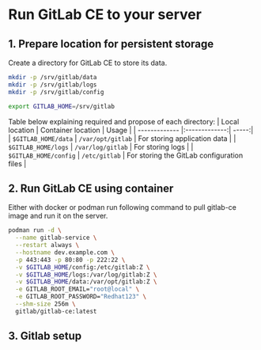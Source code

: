 # Run GitLab CE to your server

## 1. Prepare location for persistent storage

Create a directory for GitLab CE to store its data.

```bash
mkdir -p /srv/gitlab/data
mkdir -p /srv/gitlab/logs
mkdir -p /srv/gitlab/config

export GITLAB_HOME=/srv/gitlab
```

Table below explaining required and propose of each directory:
| Local location | Container location | Usage |
| ------------- |:-------------:| -----:|
| `$GITLAB_HOME/data` | `/var/opt/gitlab` | For storing application data |
| `$GITLAB_HOME/logs` | `/var/log/gitlab` | For storing logs |
| `$GITLAB_HOME/config` | `/etc/gitlab` | For storing the GitLab configuration files |

## 2. Run GitLab CE using container

Either with docker or podman run following command to pull gitlab-ce image and run it on the server.

```bash
podman run -d \
  --name gitlab-service \
  --restart always \
  --hostname dev.example.com \
  -p 443:443 -p 80:80 -p 222:22 \
  -v $GITLAB_HOME/config:/etc/gitlab:Z \
  -v $GITLAB_HOME/logs:/var/log/gitlab:Z \
  -v $GITLAB_HOME/data:/var/opt/gitlab:Z \
  -e GITLAB_ROOT_EMAIL="root@local" \
  -e GITLAB_ROOT_PASSWORD="Redhat123" \
  --shm-size 256m \
  gitlab/gitlab-ce:latest
```

## 3. Gitlab setup
